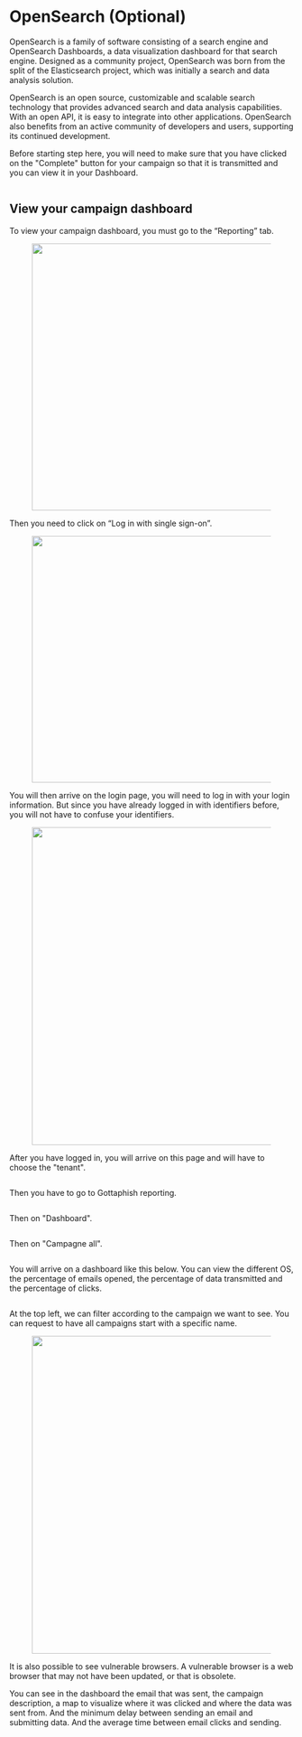 # OpenSearch (Optional)

OpenSearch is a family of software consisting of a search engine and OpenSearch Dashboards, a data visualization dashboard for that search engine. Designed as a community project, OpenSearch was born from the split of the Elasticsearch project, which was initially a search and data analysis solution.

OpenSearch is an open source, customizable and scalable search technology that provides advanced search and data analysis capabilities. With an open API, it is easy to integrate into other applications. OpenSearch also benefits from an active community of developers and users, supporting its continued development.



Before starting step here, you will need to make sure that you have clicked on the "Complete" button for your campaign so that it is transmitted and you can view it in your Dashboard.

<figure><img src="../.gitbook/assets/image (16).png" alt=""><figcaption></figcaption></figure>

## View your campaign dashboard

To view your campaign dashboard, you must go to the “Reporting” tab.

<figure><img src="../.gitbook/assets/image.png" alt="" width="473"><figcaption></figcaption></figure>

Then you need to click on “Log in with single sign-on”.

<figure><img src="../.gitbook/assets/image (1).png" alt="" width="437"><figcaption></figcaption></figure>

You will then arrive on the login page, you will need to log in with your login information. But since you have already logged in with identifiers before, you will not have to confuse your identifiers.

<figure><img src="../.gitbook/assets/image (2).png" alt="" width="563"><figcaption></figcaption></figure>

After you have logged in, you will arrive on this page and will have to choose the "tenant".

<figure><img src="../.gitbook/assets/image (15).png" alt=""><figcaption></figcaption></figure>

Then you have to go to Gottaphish reporting.

<div align="center" data-full-width="false">

<figure><img src="../.gitbook/assets/image (4).png" alt=""><figcaption></figcaption></figure>

</div>

Then on "Dashboard".&#x20;

<div data-full-width="false">

<figure><img src="../.gitbook/assets/image (6).png" alt=""><figcaption></figcaption></figure>

</div>

Then on "Campagne all".&#x20;

<figure><img src="../.gitbook/assets/image (7).png" alt=""><figcaption></figcaption></figure>

You will arrive on a dashboard like this below. You can view the different OS, the percentage of emails opened, the percentage of data transmitted and the percentage of clicks.

<figure><img src="../.gitbook/assets/image (8).png" alt=""><figcaption></figcaption></figure>

At the top left, we can filter according to the campaign we want to see. You can request to have all campaigns start with a specific name.

<figure><img src="../.gitbook/assets/image (9).png" alt="" width="563"><figcaption></figcaption></figure>

It is also possible to see vulnerable browsers. A vulnerable browser is a web browser that may not have been updated, or that is obsolete.

You can see in the dashboard the email that was sent, the campaign description, a map to visualize where it was clicked and where the data was sent from. And the minimum delay between sending an email and submitting data. And the average time between email clicks and sending.

<figure><img src="../.gitbook/assets/image (13).png" alt=""><figcaption></figcaption></figure>
